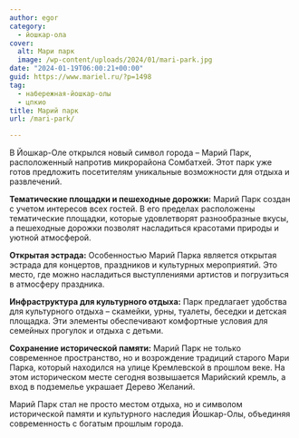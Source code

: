 ```yaml
---
author: egor
category:
  - йошкар-ола
cover:
  alt: Мари парк
  image: /wp-content/uploads/2024/01/mari-park.jpg
date: "2024-01-19T06:00:21+00:00"
guid: https://www.mariel.ru/?p=1498
tag:
  - набережная-йошкар-олы
  - цпкио
title: Марий парк
url: /mari-park/

---
```

В Йошкар-Оле открылся новый символ города – Марий Парк, расположенный напротив микрорайона Сомбатхей. Этот парк уже готов предложить посетителям уникальные возможности для отдыха и развлечений.

**Тематические площадки и пешеходные дорожки:** Марий Парк создан с учетом интересов всех гостей. В его пределах расположены тематические площадки, которые удовлетворят разнообразные вкусы, а пешеходные дорожки позволят насладиться красотами природы и уютной атмосферой.

**Открытая эстрада:** Особенностью Марий Парка является открытая эстрада для концертов, праздников и культурных мероприятий. Это место, где можно насладиться выступлениями артистов и погрузиться в атмосферу праздника.

**Инфраструктура для культурного отдыха:** Парк предлагает удобства для культурного отдыха – скамейки, урны, туалеты, беседки и детская площадка. Эти элементы обеспечивают комфортные условия для семейных прогулок и отдыха с детьми.

**Сохранение исторической памяти:** Марий Парк не только современное пространство, но и возрождение традиций старого Мари Парка, который находился на улице Кремлевской в прошлом веке. На этом историческом месте сегодня возвышается Марийский кремль, а вход в подземелье украшает Дерево Желаний.

Марий Парк стал не просто местом отдыха, но и символом исторической памяти и культурного наследия Йошкар-Олы, объединяя современность с богатым прошлым города.
